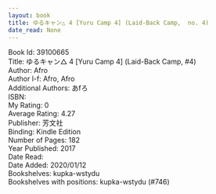 ```yaml
---
layout: book
title: ゆるキャン△ 4 [Yuru Camp 4] (Laid-Back Camp,  no. 4)
date_read: None
---
```


Book Id: 39100665<br />
Title: ゆるキャン△ 4 [Yuru Camp 4] (Laid-Back Camp, #4)<br />
Author: Afro<br />
Author l-f: Afro, Afro<br />
Additional Authors: あfろ<br />
ISBN: <br />
My Rating: 0<br />
Average Rating: 4.27<br />
Publisher: 芳文社<br />
Binding: Kindle Edition<br />
Number of Pages: 182<br />
Year Published: 2017<br />
Date Read: <br />
Date Added: 2020/01/12<br />
Bookshelves: kupka-wstydu<br />
Bookshelves with positions: kupka-wstydu (#746)<br />

